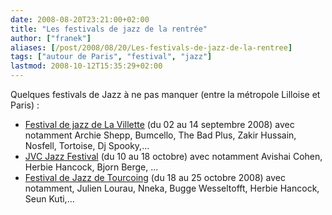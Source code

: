 ```yaml
---
date: 2008-08-20T23:21:00+02:00
title: "Les festivals de jazz de la rentrée"
author: ["franek"]
aliases: [/post/2008/08/20/Les-festivals-de-jazz-de-la-rentree]
tags: ["autour de Paris", "festival", "jazz"]
lastmod: 2008-10-12T15:35:29+02:00
---
```

Quelques festivals de Jazz à ne pas manquer (entre la métropole Lilloise et Paris) :

- [Festival de jazz de La Villette](http://www.jazzalavilette.com) (du 02 au 14 septembre 2008) avec notamment Archie Shepp, Bumcello, The Bad Plus, Zakir Hussain, Nosfell, Tortoise, Dj Spooky,...
- [JVC Jazz Festival](http://www.jazz.jvc.com/festivals/?id=6) (du 10 au 18 octobre) avec notamment Avishai Cohen, Herbie Hancock, Bjorn Berge, ...
- [Festival de Jazz de Tourcoing](http://www.tourcoing-jazz-festival.com/) (du 18 au 25 octobre 2008) avec notamment, Julien Lourau, Nneka, Bugge Wesseltofft, Herbie Hancock, Seun Kuti,...
